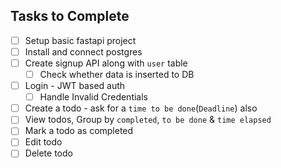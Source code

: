 ## Tasks to Complete

-[ ] Setup basic fastapi project
-[ ] Install and connect postgres
-[ ] Create ⁠signup API along with `user` table
    -[ ] Check whether data is inserted to DB
-[ ] Login - JWT based auth
    -[ ] Handle Invalid Credentials
-[ ] ⁠Create a todo - ask for a `time to be done`(`Deadline`) also
-[ ] ⁠View todos, Group by `completed`, `to be done` & `time elapsed`
-[ ] ⁠Mark a todo as completed
-[ ] ⁠Edit todo
-[ ] ⁠Delete todo
